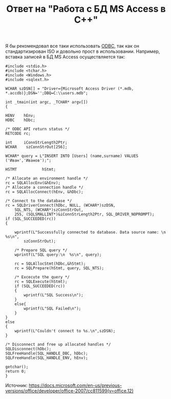 ﻿---
title: "Ответ на \"Работа с БД MS Access в С++\""
se.owner.user_id: 240512
se.owner.display_name: "MSDN.WhiteKnight"
se.owner.link: "https://ru.stackoverflow.com/users/240512/msdn-whiteknight"
se.answer_id: 863484
se.question_id: 860645
se.post_type: answer
se.is_accepted: False
---
<p>Я бы рекомендовал все таки использовать <a href="https://docs.microsoft.com/en-us/sql/odbc/microsoft-open-database-connectivity-odbc?view=sql-server-2017" rel="nofollow noreferrer">ODBC</a>, так как он стандартизирован ISO и довольно прост в использовании. Например, вставка записей в БД MS Access осуществляется так:</p>

<pre><code>#include &lt;stdio.h&gt;
#include &lt;tchar.h&gt;
#include &lt;Windows.h&gt;
#include &lt;sqlext.h&gt;

WCHAR szDSN[] = "Driver={Microsoft Access Driver (*.mdb, *.accdb)};DSN='';DBQ=C:\\users.mdb";

int _tmain(int argc, _TCHAR* argv[])
{    

HENV    hEnv;
HDBC    hDbc;

/* ODBC API return status */
RETCODE rc;

int     iConnStrLength2Ptr;
WCHAR    szConnStrOut[256];

WCHAR* query = L"INSERT INTO [Users] (name,surname) VALUES ('Иван','Иванов');";

HSTMT           hStmt;

/* Allocate an environment handle */
rc = SQLAllocEnv(&amp;hEnv);
/* Allocate a connection handle */
rc = SQLAllocConnect(hEnv, &amp;hDbc);

/* Connect to the database */
rc = SQLDriverConnect(hDbc, NULL, (WCHAR*)szDSN, 
    SQL_NTS, (WCHAR*)szConnStrOut, 
    255, (SQLSMALLINT*)&amp;iConnStrLength2Ptr, SQL_DRIVER_NOPROMPT);
if (SQL_SUCCEEDED(rc)) 
{

    wprintf(L"Successfully connected to database. Data source name: \n  %s\n", 
        szConnStrOut);  

    /* Prepare SQL query */
    wprintf(L"SQL query:\n  %s\n", query);

    rc = SQLAllocStmt(hDbc,&amp;hStmt);
    rc = SQLPrepare(hStmt, query, SQL_NTS);   

    /* Excecute the query */
    rc = SQLExecute(hStmt); 
    if (SQL_SUCCEEDED(rc)) 
    {
        wprintf(L"SQL Success\n");
    }
    else{
        wprintf(L"SQL Failed\n");
    }
}
else
{
    wprintf(L"Couldn't connect to %s.\n",szDSN);
}

/* Disconnect and free up allocated handles */
SQLDisconnect(hDbc);
SQLFreeHandle(SQL_HANDLE_DBC, hDbc);
SQLFreeHandle(SQL_HANDLE_ENV, hEnv);

getchar();
return 0;
}
</code></pre>

<p>Источник: <a href="https://docs.microsoft.com/en-us/previous-versions/office/developer/office-2007/cc811599(v=office.12)" rel="nofollow noreferrer">https://docs.microsoft.com/en-us/previous-versions/office/developer/office-2007/cc811599(v=office.12)</a></p>
